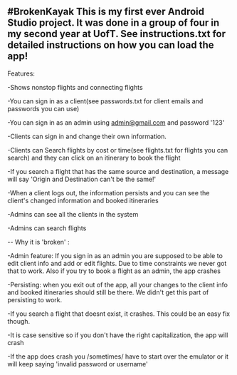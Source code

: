 #BrokenKayak
This is my first ever Android Studio project. It was done in a group of four in my second year at UofT.
See instructions.txt for detailed instructions on how you can load the app!
--
Features:

-Shows nonstop flights and connecting flights

-You can sign in as a client(see passwords.txt for client emails and passwords you can use)

-You can sign in as an admin using admin@gmail.com and password '123'

-Clients can sign in and change their own information. 

-Clients can Search flights by cost or time(see flights.txt for flights you can search) and they can click on an itinerary to book the flight

-If you search a flight that has the same source and destination, a message will say 'Origin and Destination can't be the same!'

-When a client logs out, the information persists and you can see the client's changed information and booked itineraries

-Admins can see all the clients in the system

-Admins can search flights 

--
Why it is 'broken' :

-Admin feature: If you sign in as an admin you are supposed to be able to edit client info and add or edit flights. Due to time constraints we never got that to work. Also if you try to book a flight as an admin, the app crashes

-Persisting: when you exit out of the app, all your changes to the client info and booked itineraries should still be there. We didn't get this part of persisting to work.

-If you search a flight that doesnt exist, it crashes. This could be an easy fix though.

-It is case sensitive so if you don't have the right capitalization, the app will crash

-If the app does crash you /sometimes/ have to start over the emulator or it will keep saying 'invalid password or username'


